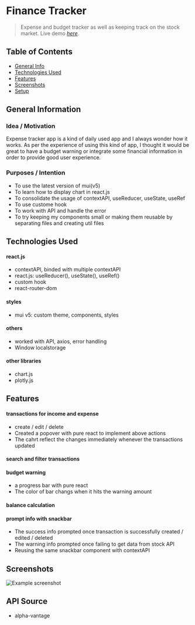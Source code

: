 # Finance Tracker
> Expense and budget tracker as well as keeping track on the stock market.
> Live demo [_here_](https://stupendous-torte-d9a668.netlify.app).

## Table of Contents
* [General Info](#general-information)
* [Technologies Used](#technologies-used)
* [Features](#features)
* [Screenshots](#screenshots)
* [Setup](#setup)
<!-- 
* [Usage](#usage)
* [Project Status](#project-status)
* [Room for Improvement](#room-for-improvement)
* [Acknowledgements](#acknowledgements)
* [Contact](#contact)
-->


## General Information

### Idea / Motivation
Expense tracker app is a kind of daily used app and I always wonder how it works.
As per the experience of using this kind of app, I thought it would be great to have a budget warning or integrate some financial information in order to provide good user experience.

### Purposes / Intention
- To use the latest version of mui(v5)
- To learn how to display chart in react.js
- To consolidate the usage of contextAPI, useReducer, useState, useRef
- To use custome hook
- To work with API and handle the error
- To try keeping my components small or making them reusable by separating files and creating util files


## Technologies Used

#### react.js
- contextAPI, binded with multiple contextAPI
- react.js: useReducer(), useState(), useRef()
- custom hook
- react-router-dom

#### styles
- mui v5: custom theme, components, styles

#### others
- worked with API, axios, error handling
- Window localstorage

#### other libraries
- chart.js
- plotly.js


## Features
#### transactions for income and expense
- create / edit / delete
- Created a popover with pure react to implement above actions
- The cahrt reflect the changes immediately whenever the transactions updated

#### search and filter transactions

#### budget warning
- a progress bar with pure react
- The color of bar changs when it hits the warning amount
#### balance calculation
#### prompt info with snackbar
- The success info prompted once transaction is successfully created / edited / deleted
- The warning info prompted once failing to get data from stock API
- Reusing the same snackbar component with contextAPI
<!-- 
#### others
- convert to currency format by Intl.NumberFormat
- change the format of date
- sort dummy data
-->

## Screenshots
![Example screenshot](./img/screenshot.png)


<!--
## Setup
1. To create API key for alpha-vantage
2. To run this project, install it locally using npm:
```
$ npm i
$ npm run start
```
-->

## API Source
- alpha-vantage

<!-- 
## Usage
How does one go about using it?
Provide various use cases and code examples here.

`write-your-code-here`


## Project Status
Project is: _in progress_ / _complete_ / _no longer being worked on_. If you are no longer working on it, provide reasons why. 



## Room for Improvement
Include areas you believe need improvement / could be improved. Also add TODOs for future development.

Room for improvement:
- Improvement to be done 1
- Improvement to be done 2

To do:
- Feature to be added 1
- Feature to be added 2


## Acknowledgements
Give credit here.
- This project was inspired by...
- This project was based on [this tutorial](https://www.example.com).
- Many thanks to...


## Contact
Created by [@flynerdpl](https://www.flynerd.pl/) - feel free to contact me!
-->

<!-- Optional -->
<!-- ## License -->
<!-- This project is open source and available under the [... License](). -->

<!-- You don't have to include all sections - just the one's relevant to your project -->
